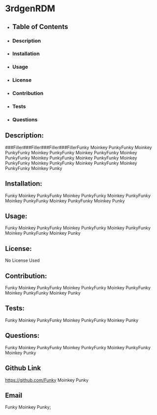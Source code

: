 
# 3rdgenRDM
* ## Table of Contents
* ### Description
* ### Installation
* ### Usage
* ### License
* ### Contribution
* ### Tests
* ### Questions
## Description:
###Filler###Filler###Filler###FillerFunky Moinkey PunkyFunky Moinkey PunkyFunky Moinkey PunkyFunky Moinkey PunkyFunky Moinkey PunkyFunky Moinkey PunkyFunky Moinkey PunkyFunky Moinkey PunkyFunky Moinkey PunkyFunky Moinkey PunkyFunky Moinkey PunkyFunky Moinkey Punky

## Installation:
Funky Moinkey PunkyFunky Moinkey PunkyFunky Moinkey PunkyFunky Moinkey PunkyFunky Moinkey PunkyFunky Moinkey Punky

## Usage:
Funky Moinkey PunkyFunky Moinkey PunkyFunky Moinkey PunkyFunky Moinkey PunkyFunky Moinkey Punky

## License:
No License Used

## Contribution:
Funky Moinkey PunkyFunky Moinkey PunkyFunky Moinkey PunkyFunky Moinkey PunkyFunky Moinkey Punky

## Tests:
Funky Moinkey PunkyFunky Moinkey PunkyFunky Moinkey Punky

## Questions:
Funky Moinkey PunkyFunky Moinkey PunkyFunky Moinkey PunkyFunky Moinkey Punky

## Github Link
https://github.com/Funky Moinkey Punky

## Email
Funky Moinkey Punky;
